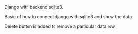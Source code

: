 
Django with backend sqlite3.

Basic of how to connect django with sqlite3 and show the data.

Delete button is added to remove a particular data row.
